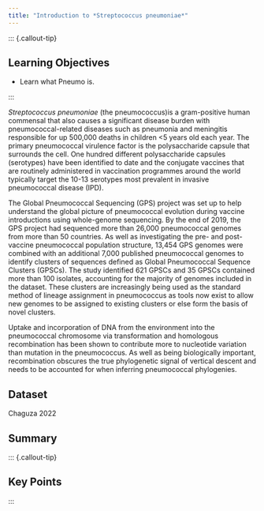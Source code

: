 ```yaml
---
title: "Introduction to *Streptococcus pneumoniae*"
---
```


::: {.callout-tip}
## Learning Objectives

- Learn what Pneumo is.


:::

*Streptococcus pneumoniae* (the pneumococcus)is a gram-positive human commensal that also causes a significant disease burden with pneumococcal-related diseases such as pneumonia and meningitis responsible for up 500,000 deaths in children <5 years old each year.  The primary pneumococcal virulence factor is the polysaccharide capsule that surrounds the cell.  One hundred different polysaccharide capsules (serotypes) have been identified to date and the conjugate vaccines that are routinely administered in vaccination programmes around the world typically target the 10-13 serotypes most prevalent in invasive pneumococcal disease (IPD).

The Global Pneumococcal Sequencing (GPS) project was set up to help understand the global picture of pneumococcal evolution during vaccine introductions using whole-genome sequencing.  By the end of 2019, the GPS project had sequenced more than 26,000 pneumococcal genomes from more than 50 countries.  As well as investigating the pre- and post-vaccine pneumococcal population structure, 13,454 GPS genomes were combined with an additional 7,000 published pneumococcal genomes to identify clusters of sequences defined as Global Pneumococcal Sequence Clusters (GPSCs).  The study identified 621 GPSCs and 35 GPSCs contained more than 100 isolates, accounting for the majority of genomes included in the dataset.  These clusters are increasingly being used as the standard method of lineage assignment in pneumococcus as tools now exist to allow new genomes to be assigned to existing clusters or else form the basis of novel clusters.

Uptake and incorporation of DNA from the environment into the pneumococcal chromosome via transformation and homologous recombination has been shown to contribute more to nucleotide variation than mutation in the pneumococcus.  As well as being biologically important, recombination obscures the true phylogenetic signal of vertical descent and needs to be accounted for when inferring pneumococcal phylogenies. 

## Dataset

Chaguza 2022

## Summary

::: {.callout-tip}
## Key Points

:::